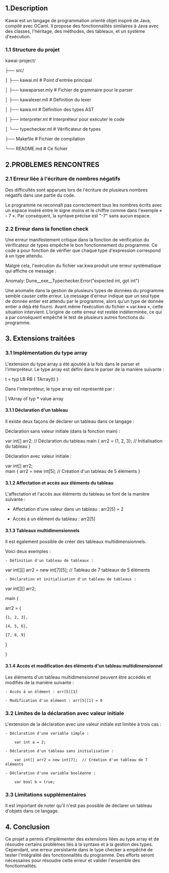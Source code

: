 ## 1.Description

Kawai est un langage de programmation orienté objet inspiré de Java, compilé avec OCaml. Il propose des fonctionnalités similaires à Java avec des classes, l'héritage, des méthodes, des tableaux, et un système d'exécution.

### 1.1 Structure du projet

kawai-project/

├── src/

│   ├── kawai.ml          # Point d'entrée principal

│   ├── kawaparser.mly    # Fichier de grammaire pour le parser

│   ├── kawalexer.mll     # Définition du lexer

│   ├── kawa.ml           # Définition des types AST

│   ├── interpreter.ml    # Interpréteur pour exécuter le code

│   └── typechecker.ml    # Vérificateur de types

├── Makefile              # Fichier de compilation

└── README.md             # Ce fichier


## 2.PROBLEMES RENCONTRES
### 2.1 Erreur liée à l'écriture de nombres négatifs

Des difficultés sont apparues lors de l'écriture de plusieurs nombres négatifs dans une partie du code. 

Le programme ne reconnaît pas correctement tous les nombres écrits avec un espace inséré entre le signe moins et le chiffre comme dans l'exemple « - 7 ». Par conséquent, la syntaxe précise est "-7" sans aucun espace.

### 2.2 Erreur dans la fonction check

Une erreur manifestement critique dans la fonction de vérification du vérificateur de types empêche le bon fonctionnement du programme. Ce code a pour fonction de vérifier que chaque type d'expression correspond à un type attendu.

Malgré cela, l'exécution du fichier var.kwa produit une erreur systématique qui affiche ce message :

Anomaly: Dune__exe__Typechecker.Error("expected int, got int")

Une anomalie dans la gestion de plusieurs types de données du programme semble causer cette erreur. 
Le message d'erreur indique que un seul type de donnée entier est attendu par le programme, alors qu'un type de donnée entier a déjà été fourni. 
Avant même l’exécution du fichier « var.kwa », cette situation intervient. 
L’origine de cette erreur est restée indéterminée, ce qui a par conséquent empêché le test 
de plusieurs autres fonctions du programme.

## 3. Extensions traitées
### 3.1  Implémentation du type array
L'extension du type array a été ajoutée à la fois dans le parser et l'interpréteur. 
Le type array est défini dans le parser de la manière suivante :

t = typ LB RB { TArray(t) }

Dans l'interpréteur, le type array est représenté par :

| VArray of typ * value array

#### 3.1.1 Déclaration d'un tableau

Il existe deux façons de déclarer un tableau dans ce langage :

Déclaration sans valeur initiale (dans la fonction main) :

var int[] arr2;  // Déclaration du tableau
main {
  arr2 = {1, 2, 3};  // Initialisation du tableau
}

Déclaration avec valeur initiale :

var int[] arr2;  
main {
  arr2 = new int[5];  // Création d'un tableau de 5 éléments
}

#### 3.1.2 Affectation et accès aux éléments du tableau
L'affectation et l'accès aux éléments du tableau se font de la 
manière suivante :

 - Affectation d'une valeur dans un tableau : arr2[5] = 2
   
 - Accès à un élément du tableau : arr2[5]

#### 3.1.3 Tableaux multidimensionnels
Il est également possible de créer des tableaux multidimensionnels.

Voici deux exemples :

    - Définition d'un tableau de tableaux :
var int[][] arr2 = new int[7][5];  // Tableau de 7 tableaux de 5 éléments

    - Déclaration et initialisation d'un tableau de tableaux :
    
var int[][] arr2;  

main {

  arr2 = {
  
    {1, 2, 3},
    
    {4, 5, 6},
    
    {7, 8, 9}
    
  }
  
}

#### 3.1.4 Accès et modification des éléments d'un tableau multidimensionnel


Les éléments d'un tableau multidimensionnel peuvent être accédés et modifiés de 
la manière suivante :

    - Accès à un élément : arr[5][1]
    
    - Modification d'un élément : arr[5][1] = 0


### 3.2 Limites de la déclaration avec valeur initiale

L'extension de la déclaration avec une valeur initiale est limitée à trois cas :

    - Déclaration d'une variable simple :
    
        var int a = 2;
        
    - Déclaration d'un tableau sans initialisation :
    
        var int[] arr2 = new int[7];  // Création d'un tableau de 7 éléments
         
    - Déclaration d'une variable booléenne :
    
        var bool b = true;

### 3.3 Limitations supplémentaires

Il est important de noter qu'il n'est pas possible de déclarer un tableau d'objets dans ce langage.

## 4. Conclusion

Ce projet a permis d'implémenter des extensions liées au type array et de résoudre certains problèmes liés à la syntaxe et à la gestion des types. Cependant, une erreur persistante dans le type checker a empêché de tester l'intégralité des fonctionnalités du programme. Des efforts seront nécessaires pour résoudre cette erreur et valider l'ensemble des fonctionnalités.
